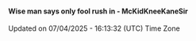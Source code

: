 #### Wise man says only fool rush in - McKidKneeKaneSir
Updated on 07/04/2025 - 16:13:32 (UTC) Time Zone
